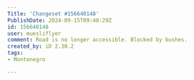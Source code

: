 ```yaml
---
Title: 'Changeset #156640148'
PublishDate: 2024-09-15T09:48:29Z
id: 156640148
user: muesliflyer
comment: Road is no longer accessible. Blocked by bushes.
created_by: iD 2.30.2
tags:
- Montenegro

---
```

